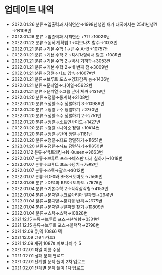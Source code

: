 # 업데이트 내역 
- 2022.01.26 분류→입출력과 사칙연산→1998년생인 내가 태국에서는 2541년생?!→18108번
- 2022.01.26 분류→입출력과 사칙연산→??!→10926번
- 2022.01.22 분류→동적 계획법 1→피보나치 함수→1003번
- 2022.01.21 분류→기본 수학 1→큰 수 A+B→10757번
- 2022.01.21 분류→기본 수학 2→직사각형에서 탈출→1085번
- 2022.01.21 분류→기본 수학 2→택시 기하학→3053번
- 2022.01.21 분류→기본 수학 2→네 번째 점→3009번
- 2022.01.21 분류→정렬→좌표 압축→18870번
- 2022.01.21 분류→브루트 포스→영화감독 숌→1436번
- 2022.01.21 분류→문자열→다이얼→5622번
- 2022.01.21 분류→문자열→그룹 단어 체커→1316번
- 2022.01.20 분류→정렬→통계학→2108번
- 2022.01.20 분류→정렬→수 정렬하기 3→10989번
- 2022.01.20 분류→정렬→수 정렬하기→2750번
- 2022.01.20 분류→정렬→수 정렬하기 2→2751번
- 2022.01.20 분류→정렬→소트인사이드→1427번
- 2022.01.20 분류→정렬→나이순 정렬→10814번
- 2022.01.20 분류→정렬→단어 정렬→1181번
- 2022.01.20 분류→정렬→좌표 정렬하기→11651번
- 2022.01.20 분류→정렬→좌표 정렬하기→11650번
- 2022.01.12 분류→백트래킹→N-Queen→9663번
- 2022.01.07 분류→브루트 포스→체스판 다시 칠하기→1018번
- 2022.01.07 분류→브루트 포스→덩치→7568번
- 2022.01.07 분류→스택→괄호→9012번
- 2022.01.07 분류→DFS와 BFS→토마토→7569번
- 2022.01.06 분류→DFS와 BFS→토마토→7576번
- 2022.01.04 분류→기본수학 2→직각삼각형→4153번
- 2022.01.04 분류→문자열→크로아티아 알파벳→2941번
- 2022.01.04 분류→문자열→문자열 반복→2675번
- 2022.01.04 분류→문자열→알파벳 찾기→10809번
- 2022.01.04 분류→스택→스택→10828번
- 2021.12.15 분류→브루트 포스→분해합→2231번
- 2021.12.15 분류→브루트 포스→블랙잭→2798번
- 2021.12.09 큐,덱 10866 덱
- 2021.12.09 2164 카드2
- 2021.12.09 재귀 10870 피보나치 수 5
- 2021.02.01 파일 이름 수정
- 2021.02.01 실패 문제 업로드
- 2021.02.01 단계별 문제 풀이 2차 업로드
- 2021.02.01 단계별 문제 풀이 1차 업로드
